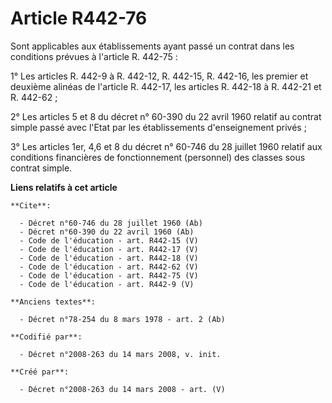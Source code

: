 # Article R442-76

Sont applicables aux établissements ayant passé un contrat dans les conditions prévues à l'article R. 442-75 : 

1° Les articles R. 442-9 à R. 442-12, R. 442-15, R. 442-16, les premier et deuxième alinéas de l'article R. 442-17, les
articles R. 442-18 à R. 442-21 et R. 442-62 ; 

2° Les articles 5 et 8 du décret n° 60-390 du 22 avril 1960 relatif au contrat simple passé avec l'Etat par les
établissements d'enseignement privés ; 

3° Les articles 1er, 4,6 et 8 du décret n° 60-746 du 28 juillet 1960 relatif aux conditions financières de fonctionnement
(personnel) des classes sous contrat simple.

**Liens relatifs à cet article**

	**Cite**:

	  - Décret n°60-746 du 28 juillet 1960 (Ab)
	  - Décret n°60-390 du 22 avril 1960 (Ab)
	  - Code de l'éducation - art. R442-15 (V)
	  - Code de l'éducation - art. R442-17 (V)
	  - Code de l'éducation - art. R442-18 (V)
	  - Code de l'éducation - art. R442-62 (V)
	  - Code de l'éducation - art. R442-75 (V)
	  - Code de l'éducation - art. R442-9 (V)

	**Anciens textes**:

	  - Décret n°78-254 du 8 mars 1978 - art. 2 (Ab)

	**Codifié par**:

	  - Décret n°2008-263 du 14 mars 2008, v. init.

	**Créé par**:

	  - Décret n°2008-263 du 14 mars 2008 - art. (V)
